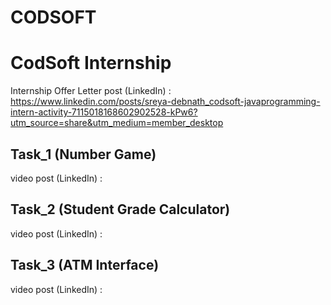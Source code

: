 # CODSOFT
# CodSoft Internship

Internship Offer Letter post (LinkedIn) : https://www.linkedin.com/posts/sreya-debnath_codsoft-javaprogramming-intern-activity-7115018168602902528-kPw6?utm_source=share&utm_medium=member_desktop

## Task_1 (Number Game)

video post (LinkedIn) :

## Task_2 (Student Grade Calculator)

video post (LinkedIn) :

## Task_3 (ATM Interface)

video post (LinkedIn) :
